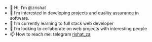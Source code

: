 - 👋 Hi, I’m @zrishat
- 👀 I’m interested in developing projects and quality assurance in software.
- 🌱 I’m currently learning to full stack web developer
- 💞️ I’m looking to collaborate on web projects with interesting people
- 📫 How to reach me: telegram [rishat_za](https://t.me/rishat_za)

<!---
zrishat/zrishat is a ✨ special ✨ repository because its `README.md` (this file) appears on your GitHub profile.
You can click the Preview link to take a look at your changes.
--->
